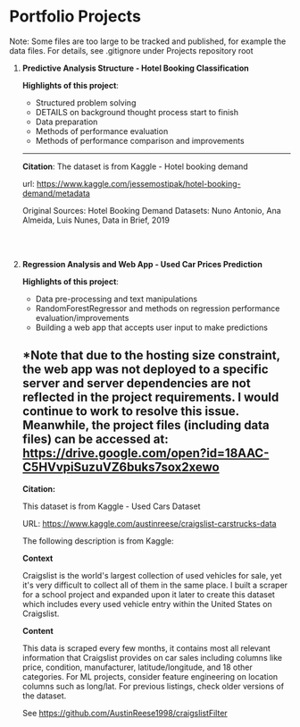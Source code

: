 # Portfolio Projects
Note: Some files are too large to be tracked and published, for example the data files. For details, see .gitignore under Projects repository root

1. **Predictive Analysis Structure - Hotel Booking Classification**

	**Highlights of this project**:
	* Structured problem solving
	* DETAILS on background thought process start to finish
	* Data preparation
	* Methods of performance evaluation
	* Methods of performance comparison and improvements
    
    ---

    **Citation**:
    The dataset is from Kaggle - Hotel booking demand

    url: https://www.kaggle.com/jessemostipak/hotel-booking-demand/metadata

    Original Sources: Hotel Booking Demand Datasets: Nuno Antonio, Ana Almeida, Luis Nunes, Data in Brief, 2019
    
<br>
<br>

2. **Regression Analysis and Web App - Used Car Prices Prediction**

	**Highlights of this project**:
	* Data pre-processing and text manipulations
	* RandomForestRegressor and methods on regression performance evaluation/improvements
	* Building a web app that accepts user input to make predictions
    
    *Note that due to the hosting size constraint, the web app was not deployed to a specific server and server dependencies are not reflected in the project requirements. I would continue to work to resolve this issue. Meanwhile, the project files (including data files) can be accessed at:
    https://drive.google.com/open?id=18AAC-C5HVvpiSuzuVZ6buks7sox2xewo
    ---
    
	**Citation:**

    This dataset is from Kaggle - Used Cars Dataset

    URL: https://www.kaggle.com/austinreese/craigslist-carstrucks-data

    The following description is from Kaggle:

    **Context**

    Craigslist is the world's largest collection of used vehicles for sale, yet it's very difficult to collect all of them in the same place. I built a scraper for a school project and expanded upon it later to create this dataset which includes every used vehicle entry within the United States on Craigslist.

    **Content**

    This data is scraped every few months, it contains most all relevant information that Craigslist provides on car sales including columns like price, condition, manufacturer, latitude/longitude, and 18 other categories. For ML projects, consider feature engineering on location columns such as long/lat. For previous listings, check older versions of the dataset.

    See https://github.com/AustinReese1998/craigslistFilter
		
		